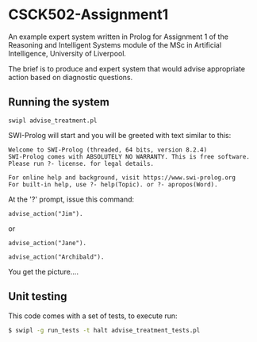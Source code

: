 # CSCK502-Assignment1

An example expert system written in Prolog for Assignment 1 of the Reasoning and Intelligent Systems module of the MSc in Artificial Intelligence, University of Liverpool.

The brief is to produce and expert system that would advise appropriate action based on diagnostic questions.

## Running the system
```
swipl advise_treatment.pl
```
SWI-Prolog will start and you will be greeted with text similar to this:
```
Welcome to SWI-Prolog (threaded, 64 bits, version 8.2.4)
SWI-Prolog comes with ABSOLUTELY NO WARRANTY. This is free software.
Please run ?- license. for legal details.

For online help and background, visit https://www.swi-prolog.org
For built-in help, use ?- help(Topic). or ?- apropos(Word).
```

At the '?' prompt, issue this command:
```
advise_action("Jim").
```
or 
```
advise_action("Jane").
```
```
advise_action("Archibald"). 
```
You get the picture....

## Unit testing
This code comes with a set of tests, to execute run:

``` bash
$ swipl -g run_tests -t halt advise_treatment_tests.pl
```
